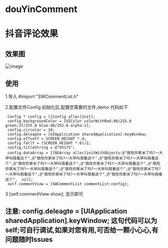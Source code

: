 # douYinComment

# 抖音评论效果

## 效果图

![image](https://github.com/SwiftHsw/douYinComment/blob/master/%E6%95%88%E6%9E%9C%E5%9B%BE.gif)   


## 使用

>
 1.导入 #import "SWCommentList.h"
>

>
 2.配置文件Config 初始化后,配置您需要的文件,demo 代码如下
 
   
   ```
    Config * config = [[Config alloc]init];
    config.backgroundColor = [UIColor colorWithRed:40/255.0 green:37/255.0 blue:40/255.0 alpha:1];
    config.circular = 10;
    config.deleagte = [UIApplication sharedApplication].keyWindow;
    config.offsetY = SCREEN_HEIGHT *.4;
    config.fallY = (SCREEN_HEIGHT *.6)/2;
    config.titleString = @"93175";
    config.dataArray = [[NSArray alloc]initWithObjects:@"我吃你家米了吗?一大早叫我看这个",@"我吃你家米了吗?一大早叫我看这个",@"我吃你家米了吗?一大早叫我看这个",@"我吃你家米了吗?一大早叫我看这个",@"我吃你家米了吗?一大早叫我看这个",@"我吃你家米了吗?一大早叫我看这个",@"我吃你家米了吗?一大早叫我看这个",@"我吃你家米了吗?一大早叫我看这个",@"我吃你家米了吗?一大早叫我看这个",@"我吃你家米了吗?一大早叫我看这个",  nil];
    self.commentView = [SWCommentList commentList:config];
   ```
>

>
 3  [self.commentView show]; 显示即可
>  

## 注意: config.deleagte = [UIApplication sharedApplication].keyWindow;  这句代码可以为self;可自行调试,如果对您有用,可否给一颗小心心,有问题随时Issues
